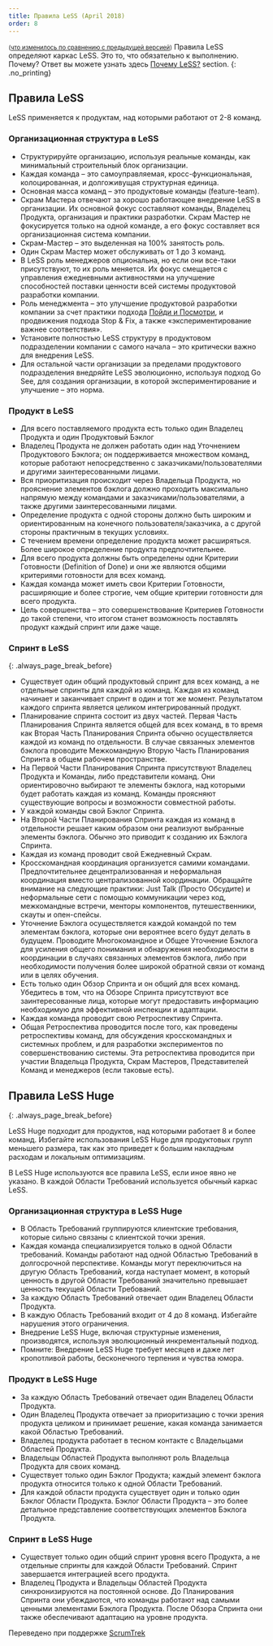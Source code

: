 ```yaml
---
title: Правила LeSS (April 2018)
order: 8
---
```

<small>([что изменилось по сравнению с предыдущей версией](/less/rules/rules-changes.html))</small>
Правила LeSS определяют каркас LeSS. Это то, что обязательно к выполнению. Почему? Ответ вы можете узнать здесь [Почему LeSS?](../framework/why-less.html) section.
{: .no_printing}

## Правила LeSS

LeSS применяется к продуктам, над которыми работают от 2-8 команд.

### Организационная структура в LeSS

* Структурируйте организацию, используя реальные команды, как минимальный строительный блок организации.
* Каждая команда – это самоуправляемая, кросс-функциональная, колоцированная, и долгоживущая структурная единица.
* Основная масса команд – это продуктовые команды (feature-team).
* Скрам Мастера отвечают за хорошо работающее внедрение LeSS в организации. Их основной фокус составляют команды, Владелец Продукта, организация и практики разработки. Скрам Мастер не фокусируется только на одной команде, а его фокус составляет вся организационная система компании.
* Скрам-Мастер – это выделенная на 100% занятость роль.
* Один Скрам Мастер может обслуживать от 1 до 3 команд.
* В LeSS роль менеджеров опциональна, но если они все-таки присутствуют, то их роль меняется. Их фокус смещается с управления ежедневными активностями на улучшение способностей поставки ценности всей системы продуктовой разработки компании.
* Роль менеджмента – это улучшение продуктовой разработки компании за счет практики подхода [Пойди и Посмотри](/ru/less/principles/continuous-improvement-towards-perfection.html#пойди-и-посмотри), и продвижения подхода Stop & Fix, а также «экспериментирование важнее соответствия».
* Установите полностью LeSS структуру в продуктовом подразделении компании с самого начала – это критически важно для внедрения LeSS.
* Для остальной части организации за пределами продуктового подразделения внедряйте LeSS эволюционно, используя подход Go See, для создания организации, в которой экспериментирование и улучшение – это норма.

### Продукт в LeSS

* Для всего поставляемого продукта есть только один Владелец Продукта и один Продуктовый Бэклог
* Владелец Продукта не должен работать один над Уточнением Продуктового Бэклога; он поддерживается множеством команд, которые работают непосредственно с заказчиками/пользователями и другими заинтересованными лицами.
* Вся приоритизация происходит через Владельца Продукта, но прояснение элементов бэклога должно проходить максимально напрямую между командами и заказчиками/пользователями, а также другими заинтересованными лицами.
* Определение продукта с одной стороны должно быть широким и ориентированным на конечного пользователя/заказчика, а с другой стороны практичным в текущих условиях.
* С течением времени определение продукта может расширяться. Более широкое определение продукта предпочтительнее.
* Для всего продукта должны быть определены одни Критерии Готовности (Definition of Done) и они же являются общими критериями готовности для всех команд.
* Каждая команда может иметь свои Критерии Готовности, расширяющие и более строгие, чем общие критерии готовности для всего продукта.
* Цель совершенства – это совершенствование Критериев Готовности до такой степени, что итогом станет возможность поставлять продукт каждый спринт или даже чаще.

### Спринт в LeSS
{: .always_page_break_before}

* Существует один общий продуктовый спринт для всех команд, а не отдельные спринты для каждой из команд. Каждая из команд начинает и заканчивает спринт в один и тот же момент. Результатом каждого спринта является целиком интегрированный продукт.
* Планирование спринта состоит из двух частей. Первая Часть Планирования Спринта является общей для всех команд, в то время как Вторая Часть Планирования Спринта обычно осуществляется каждой из команд по отдельности. В случае связанных элементов бэклога проводите Межкомандную Вторую Часть Планирования Спринта в общем рабочем пространстве.
* На Первой Части Планирования Спринта присутствуют Владелец Продукта и Команды, либо представители команд. Они ориентировочно выбирают те элементы бэклога, над которыми будет работать каждая из команд. Команды проясняют существующие вопросы и возможности совместной работы.
* У каждой команды свой Бэклог Спринта.
* На Второй Части Планирования Спринта каждая из команд в отдельности решает каким образом они реализуют выбранные элементы бэклога. Обычно это приводит к созданию их Бэклога Спринта.
* Каждая из команд проводит свой Ежедневный Скрам.
* Кросскомандная координация организуется самими командами. Предпочтительнее децентрализованная и неформальная координация вместо централизованной координации. Обращайте внимание на следующие практики: Just Talk (Просто Обсудите) и неформальные сети с помощью коммуникации через код, межкомандные встречи, менторы компонентов, путешественники, скауты и опен-спейсы.
* Уточнение Бэклога осуществляется каждой командой по тем элементам бэклога, которые они вероятнее всего будут делать в будущем. Проводите Многокомандное и Общее Уточнение Бэклога для усиления общего понимания и обнаружения необходимости в координации в случаях связанных элементов бэклога, либо при необходимости получения более широкой обратной связи от команд или в целях обучения.
* Есть только один Обзор Спринта и он общий для всех команд. Убедитесь в том, что на Обзоре Спринта присутствуют все заинтересованные лица, которые могут предоставить информацию необходимую для эффективной инспекции и адаптации.
* Каждая команда проводит свою Ретроспективу Спринта.
* Общая Ретроспектива проводится после того, как проведены ретроспективы команд, для обсуждения кросскомандных и системных проблем, и для разработки экспериментов по совершенствованию системы. Эта ретроспектива проводится при участии Владельца Продукта, Скрам Мастеров, Представителей Команд и менеджеров (если таковые есть).

## Правила LeSS Huge
{: .always_page_break_before}

LeSS Huge подходит для продуктов, над которыми работает 8 и более команд. Избегайте использования LeSS Huge для продуктовых групп меньшего размера, так как это приведет к большим накладным расходам и локальным оптимизациям.

В LeSS Huge используются все правила LeSS, если иное явно не указано. В каждой Области Требований используется обычный каркас LeSS.

### Организационная структура в LeSS Huge

* В Область Требований группируются клиентские требования, которые сильно связаны с клиентской точки зрения.
* Каждая команда специализируется только в одной Области требований. Команды работают над одной Областью Требований в долгосрочной перспективе. Команды могут переключиться на другую Область Требований, когда наступает момент, в который ценность в другой Области Требований значительно превышает ценность текущей Области Требований.
* За каждую Область Требований отвечает один Владелец Области Продукта.
* В каждую Область Требований входит от 4 до 8 команд. Избегайте нарушения этого ограничения.
* Внедрение LeSS Huge, включая структурные изменения, производятся, используя эволюционный инкрементальный подход.
* Помните: Внедрение LeSS Huge требует месяцев и даже лет кропотливой работы, бесконечного терпения и чувства юмора.

### Продукт в LeSS Huge

* За каждую Область Требований отвечает один Владелец Области Продукта.
* Один Владелец Продукта отвечает за приоритизацию с точки зрения продукта целиком и принимает решение, какая команда занимается какой Областью Требований. 
* Владелец продукта работает в тесном контакте с Владельцами Областей Продукта.
* Владельцы Областей Продукта выполняют роль Владельца Продукта для своих команд.
* Существует только один Бэклог Продукта; каждый элемент бэклога продукта относится только к одной Области Требований.
* Для каждой области продукта существует один и только один Бэклог Области Продукта. Бэклог Области Продукта – это более детальное представление соответствующих элементов Бэклога Продукта.

### Спринт в LeSS Huge

* Существует только один общий спринт уровня всего Продукта, а не отдельные спринты для каждой Области Требований. Спринт завершается интеграцией всего продукта.
* Владелец Продукта и Владельцы Областей Продукта синхронизируются на постоянной основе. До Планирования Спринта они убеждаются, что команды работают над самыми ценными элементами Бэклога Продукта. После Обзора Спринта они также обеспечивают адаптацию на уровне продукта.

Переведено при поддержке [ScrumTrek](http://scrumtrek.ru/)
